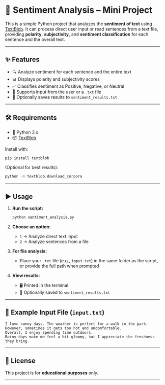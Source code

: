 # 💬 Sentiment Analysis – Mini Project

This is a simple Python project that analyzes the **sentiment of text** using [TextBlob](https://textblob.readthedocs.io/en/dev/). It can process direct user input or read sentences from a text file, providing **polarity**, **subjectivity**, and **sentiment classification** for each sentence and the overall text.

---

## ✨ Features

- 🔍 Analyze sentiment for each sentence and the entire text  
- 📊 Displays polarity and subjectivity scores  
- ✅ Classifies sentiment as Positive, Negative, or Neutral  
- 📂 Supports input from the user or a `.txt` file  
- 💾 Optionally saves results to `sentiment_results.txt`

---

## 🛠️ Requirements

- 🐍 Python 3.x  
- 📦 [TextBlob](https://pypi.org/project/textblob/)

Install with:

```bash
pip install textblob
```

(Optional for best results):

```bash
python -m textblob.download_corpora
```

---

## ▶️ Usage

1. **Run the script:**

   ```bash
   python sentiment_analysis.py
   ```

2. **Choose an option:**
   - `1` → Analyze direct text input  
   - `2` → Analyze sentences from a file

3. **For file analysis:**
   - Place your `.txt` file (e.g., `input.txt`) in the same folder as the script, or provide the full path when prompted

4. **View results:**
   - 🖥️ Printed in the terminal  
   - 💾 Optionally saved to `sentiment_results.txt`

---

## 📄 Example Input File (`input.txt`)

```
I love sunny days. The weather is perfect for a walk in the park.
However, sometimes it gets too hot and uncomfortable.
Overall, I enjoy spending time outdoors.
Rainy days make me feel a bit gloomy, but I appreciate the freshness they bring.
```

---

## 📄 License

This project is for **educational purposes** only.

---
